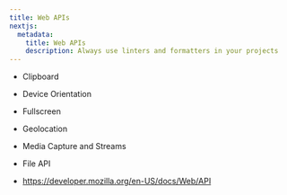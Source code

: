 ```yaml
---
title: Web APIs
nextjs:
  metadata:
    title: Web APIs
    description: Always use linters and formatters in your projects
---
```


- Clipboard
- Device Orientation
- Fullscreen
- Geolocation
- Media Capture and Streams
- File API

- https://developer.mozilla.org/en-US/docs/Web/API
